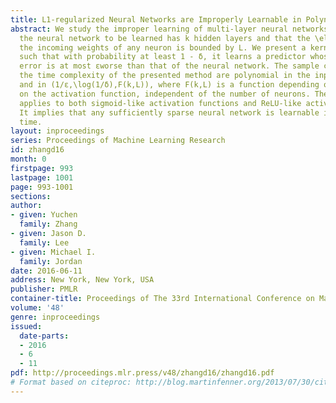 ```yaml
---
title: L1-regularized Neural Networks are Improperly Learnable in Polynomial Time
abstract: We study the improper learning of multi-layer neural networks. Suppose that
  the neural network to be learned has k hidden layers and that the \ell_1-norm of
  the incoming weights of any neuron is bounded by L. We present a kernel-based method,
  such that with probability at least 1 - δ, it learns a predictor whose generalization
  error is at most εworse than that of the neural network. The sample complexity and
  the time complexity of the presented method are polynomial in the input dimension
  and in (1/ε,\log(1/δ),F(k,L)), where F(k,L) is a function depending on (k,L) and
  on the activation function, independent of the number of neurons. The algorithm
  applies to both sigmoid-like activation functions and ReLU-like activation functions.
  It implies that any sufficiently sparse neural network is learnable in polynomial
  time.
layout: inproceedings
series: Proceedings of Machine Learning Research
id: zhangd16
month: 0
firstpage: 993
lastpage: 1001
page: 993-1001
sections: 
author:
- given: Yuchen
  family: Zhang
- given: Jason D.
  family: Lee
- given: Michael I.
  family: Jordan
date: 2016-06-11
address: New York, New York, USA
publisher: PMLR
container-title: Proceedings of The 33rd International Conference on Machine Learning
volume: '48'
genre: inproceedings
issued:
  date-parts:
  - 2016
  - 6
  - 11
pdf: http://proceedings.mlr.press/v48/zhangd16/zhangd16.pdf
# Format based on citeproc: http://blog.martinfenner.org/2013/07/30/citeproc-yaml-for-bibliographies/
---
```

